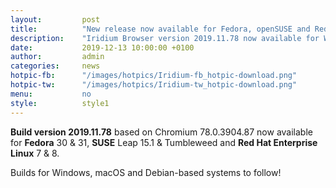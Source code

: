 ```yaml
---
layout: 		post
title:  		"New release now available for Fedora, openSUSE and Red Hat Enterprise Linux."
description: 	"Iridium Browser version 2019.11.78 now available for Windows and SUSE."
date:	 		2019-12-13 10:00:00 +0100
author:			admin
categories:		news
hotpic-fb:		"/images/hotpics/Iridium-fb_hotpic-download.png"
hotpic-tw:		"/images/hotpics/Iridium-tw_hotpic-download.png"
menu: 			no
style: 			style1
---
```


**Build version 2019.11.78** based on Chromium 78.0.3904.87 now available for **Fedora** 30 & 31, 
**SUSE** Leap 15.1 & Tumbleweed and **Red Hat Enterprise Linux** 7 & 8.

Builds for Windows, macOS and Debian-based systems to follow!   

<a id="download-parser2" class="button download" title="download Iridium Browser"></a>